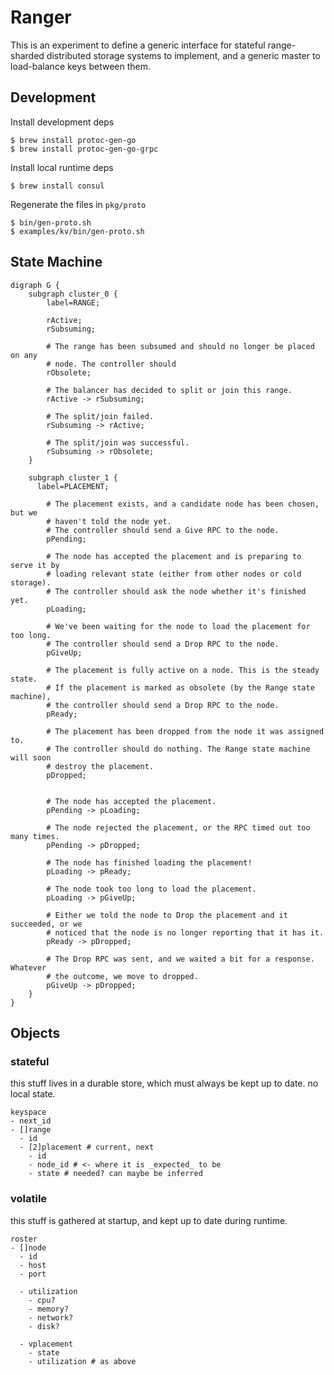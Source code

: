 # Ranger

This is an experiment to define a generic interface for stateful range-sharded
distributed storage systems to implement, and a generic master to load-balance
keys between them.

## Development

Install development deps

```console
$ brew install protoc-gen-go
$ brew install protoc-gen-go-grpc
```

Install local runtime deps

```console
$ brew install consul
```

Regenerate the files in `pkg/proto`

```console
$ bin/gen-proto.sh
$ examples/kv/bin/gen-proto.sh
```

## State Machine

```graphviz
digraph G {
    subgraph cluster_0 {
        label=RANGE;
        
        rActive;
        rSubsuming;
        
        # The range has been subsumed and should no longer be placed on any
        # node. The controller should 
        rObsolete;
        
        # The balancer has decided to split or join this range.
        rActive -> rSubsuming;
        
        # The split/join failed.
        rSubsuming -> rActive;
        
        # The split/join was successful.
        rSubsuming -> rObsolete;
    }

    subgraph cluster_1 {
      label=PLACEMENT;

        # The placement exists, and a candidate node has been chosen, but we
        # haven't told the node yet.
        # The controller should send a Give RPC to the node.
        pPending;
        
        # The node has accepted the placement and is preparing to serve it by
        # loading relevant state (either from other nodes or cold storage).
        # The controller should ask the node whether it's finished yet.
        pLoading;
        
        # We've been waiting for the node to load the placement for too long.
        # The controller should send a Drop RPC to the node.
        pGiveUp;
        
        # The placement is fully active on a node. This is the steady state.
        # If the placement is marked as obsolete (by the Range state machine),
        # the controller should send a Drop RPC to the node.
        pReady;
        
        # The placement has been dropped from the node it was assigned to.
        # The controller should do nothing. The Range state machine will soon
        # destroy the placement.
        pDropped;
        
        
        # The node has accepted the placement.
        pPending -> pLoading;
        
        # The node rejected the placement, or the RPC timed out too many times.
        pPending -> pDropped;
        
        # The node has finished loading the placement!
        pLoading -> pReady;
        
        # The node took too long to load the placement.
        pLoading -> pGiveUp;
        
        # Either we told the node to Drop the placement and it succeeded, or we
        # noticed that the node is no longer reporting that it has it.
        pReady -> pDropped;
        
        # The Drop RPC was sent, and we waited a bit for a response. Whatever
        # the outcome, we move to dropped.
        pGiveUp -> pDropped;
    }
}
```

## Objects

### stateful

this stuff lives in a durable store, which must always be kept up to date. no
local state.

```text
keyspace
- next_id
- []range
  - id
  - [2]placement # current, next
    - id
    - node_id # <- where it is _expected_ to be
    - state # needed? can maybe be inferred
```

### volatile

this stuff is gathered at startup, and kept up to date during runtime.

```text
roster
- []node
  - id
  - host
  - port

  - utilization
    - cpu?
    - memory?
    - network?
    - disk?
  
  - vplacement
    - state
    - utilization # as above
```
